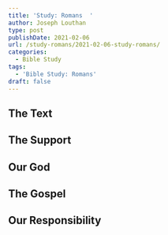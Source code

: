 ```yaml
---
title: 'Study: Romans  '
author: Joseph Louthan
type: post
publishDate: 2021-02-06
url: /study-romans/2021-02-06-study-romans/
categories:
  - Bible Study
tags:
  - 'Bible Study: Romans'
draft: false
---
```

## The Text

## The Support

## Our God

## The Gospel

## Our Responsibility

